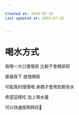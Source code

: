 ```yaml
---

Created at: 2019-07-10
Last updated at: 2019-07-10


---
```


# 喝水方式


我喝一大口慢慢吞
比較不會頻尿耶

直接吞下
就很頻尿

可能真的慢慢喝 身體才會用到那些水

希望這樣吃
加上喝水量

可以快速瘦啊拜託🙏

